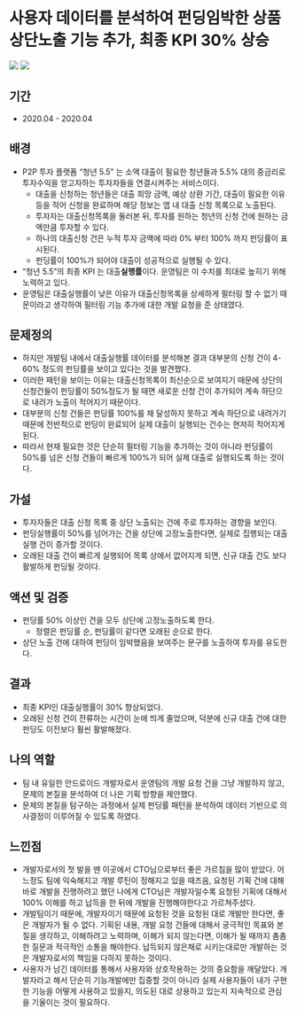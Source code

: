 # 사용자 데이터를 분석하여 펀딩임박한 상품 상단노출 기능 추가, 최종 KPI  30% 상승

![](<../../.gitbook/assets/image (126).png>)  ![](<../../.gitbook/assets/image (136).png>)

## 기간

* 2020.04 - 2020.04

## 배경

* P2P 투자 플랫폼 “청년 5.5” 는 소액 대출이 필요한 청년들과 5.5% 대의 중금리로 투자수익을 얻고자하는 투자자들을 연결시켜주는 서비스이다.
  * 대출을 신청하는 청년들은 대출 희망 금액, 예상 상환 기간, 대출이 필요한 이유 등을 적어 신청을 완료하며 해당 정보는 앱 내 대출 신청 목록으로 노출된다.
  * 투자자는 대출신청목록을 둘러본 뒤, 투자를 원하는 청년의 신청 건에 원하는 금액만큼 투자할 수 있다.
  * 하나의 대출신청 건은 누적 투자 금액에 따라 0% 부터 100% 까지 펀딩률이 표시된다.
  * 펀딩률이 100%가 되어야 대출이 성공적으로 실행될 수 있다.
* “청년 5.5”의 최종 KPI 는 대출**실행률**이다. 운영팀은 이 수치를 최대로 높히기 위해 노력하고 있다.
* 운영팀은 대출실행률이 낮은 이유가 대출신청목록을 상세하게 필터링 할 수 없기 때문이라고 생각하여 필터링 기능 추가에 대한 개발 요청을 준 상태였다.

## 문제정의

* 하지만 개발팀 내에서 대출실행률 데이터를 분석해본 결과 대부분의 신청 건이 4-60% 정도의 펀딩률을 보이고 있다는 것을 발견했다.
* 이러한 패턴을 보이는 이유는 대출신청목록이 최신순으로 보여지기 때문에 상단의 신청건들이 펀딩률이 50%정도가 될 때면 새로운 신청 건이 추가되어 계속 하단으로 내려가 노출이 적어지기 때문이다.
* 대부분의 신청 건들은 펀딩률 100%를 채 달성하지 못하고 계속 하단으로 내려가기 때문에 전반적으로 펀딩이 완료되어 실제 대출이 실행되는 건수는 현저히 적어지게 된다.
* 따라서 현재 필요한 것은 단순히 필터링 기능을 추가하는 것이 아니라 펀딩률이 50%를 넘은 신청 건들이 빠르게 100%가 되어 실제 대출로 실행되도록 하는 것이다.

## 가설

* 투자자들은 대출 신청 목록 중 상단 노출되는 건에 주로 투자하는 경향을 보인다.
* 펀딩실행률이 50%를 넘어가는 건을 상단에 고정노출한다면, 실제로 집행되는 대출실행 건이 증가할 것이다.
* 오래된 대출 건이 빠르게 실행되어 목록 상에서 없어지게 되면, 신규 대출 건도 보다 활발하게 펀딩될 것이다.

## 액션 및 검증

* 펀딩률 50% 이상인 건을 모두 상단에 고정노출하도록 한다.
  * 정렬은 펀딩률 순, 펀딩률이 같다면 오래된 순으로 한다.
* 상단 노출 건에 대하여 펀딩이 임박했음을 보여주는 문구를 노출하여 투자를 유도한다.

## 결과

* 최종 KPI인 대출실행률이 30% 향상되었다.
* 오래된 신청 건이 잔류하는 시간이 눈에 띄게 줄었으며, 덕분에 신규 대출 건에 대한 펀딩도 이전보다 훨씬 활발해졌다.

## 나의 역할

* 팀 내 유일한 안드로이드 개발자로서 운영팀의 개발 요청 건을 그냥 개발하지 않고, 문제의 본질을 분석하여 더 나은 기획 방향을 제안했다.
* 문제의 본질을 탐구하는 과정에서 실제 펀딩률 패턴을 분석하여 데이터 기반으로 의사결정이 이루어질 수 있도록 하였다.

## 느낀점

* 개발자로서의 첫 발을 뗀 이곳에서 CTO님으로부터 좋은 가르침을 많이 받았다. 어느정도 팀에 익숙해지고 개발 루틴이 정해지고 있을 때즈음, 요청된 기획 건에 대해 바로 개발을 진행하려고 했던 나에게 CTO님은 개발자일수록 요청된 기획에 대해서 100% 이해를 하고 납득을 한 뒤에 개발을 진행해야한다고 가르쳐주셨다.
* 개발팀이기 때문에, 개발자이기 때문에 요청된 것을 요청된 대로 개발만 한다면, 좋은 개발자가 될 수 없다. 기획된 내용, 개발 요청 건들에 대해서 궁극적인 목표와 본질을 생각하고, 이해하려고 노력하며, 이해가 되지 않는다면, 이해가 될 때까지 촘촘한 질문과 적극적인 소통을 해야한다. 납득되지 않은채로 시키는대로만 개발하는 것은 개발자로서의 책임을 다하지 못하는 것이다.
* 사용자가 남긴 데이터를 통해서 사용자와 상호작용하는 것의 중요함을 깨달았다. 개발자라고 해서 단순히 기능개발에만 집중할 것이 아니라 실제 사용자들이 내가 구현한 기능을 어떻게 사용하고 있을지, 의도된 대로 상용하고 있는지 지속적으로 관심을 기울이는 것이 필요하다.

